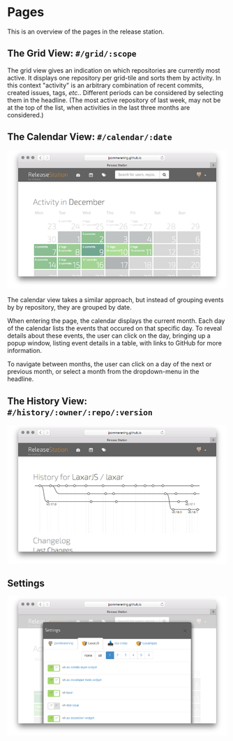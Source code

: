 # Pages

This is an overview of the pages in the release station.

## The Grid View: `#/grid/:scope`

The grid view gives an indication on which repositories are currently most
active. It displays one repository per grid-tile and sorts them by activity.
In this context "activity" is an arbitrary combination of recent commits,
created issues, tags, _etc._. Different periods can be considered by selecting
them in the headline.
(The most active repository of last week, may not be at the top of the list,
when activities in the last three months are considered.)

## The Calendar View: `#/calendar/:date`

![screenshot](screenshot-calendar.png)

The calendar view takes a similar approach, but instead of grouping events by
by repository, they are grouped by date.

When entering the page, the calendar displays the current month. Each day of
the calendar lists the events that occured on that specific day. To reveal
details about these events, the user can click on the day, bringing up a
popup window, listing event details in a table, with links to GitHub for more
information.

To navigate between months, the user can click on a day of the next or previous
month, or select a month from the dropdown-menu in the headline.

## The History View: `#/history/:owner/:repo/:version`

![screenshot](screenshot-history.png)

## Settings

![screenshot](screenshot-settings.png)
